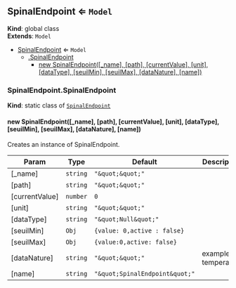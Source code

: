 <a name="SpinalEndpoint"></a>

## SpinalEndpoint ⇐ <code>Model</code>
**Kind**: global class  
**Extends**: <code>Model</code>  

* [SpinalEndpoint](#SpinalEndpoint) ⇐ <code>Model</code>
    * [.SpinalEndpoint](#SpinalEndpoint.SpinalEndpoint)
        * [new SpinalEndpoint([_name], [path], [currentValue], [unit], [dataType], [seuilMin], [seuilMax], [dataNature], [name])](#new_SpinalEndpoint.SpinalEndpoint_new)

<a name="SpinalEndpoint.SpinalEndpoint"></a>

### SpinalEndpoint.SpinalEndpoint
**Kind**: static class of [<code>SpinalEndpoint</code>](#SpinalEndpoint)  
<a name="new_SpinalEndpoint.SpinalEndpoint_new"></a>

#### new SpinalEndpoint([_name], [path], [currentValue], [unit], [dataType], [seuilMin], [seuilMax], [dataNature], [name])
Creates an instance of SpinalEndpoint.


| Param | Type | Default | Description |
| --- | --- | --- | --- |
| [_name] | <code>string</code> | <code>&quot;\&quot;\&quot;&quot;</code> |  |
| [path] | <code>string</code> | <code>&quot;\&quot;\&quot;&quot;</code> |  |
| [currentValue] | <code>number</code> | <code>0</code> |  |
| [unit] | <code>string</code> | <code>&quot;\&quot;\&quot;&quot;</code> |  |
| [dataType] | <code>string</code> | <code>&quot;\&quot;Null\&quot;&quot;</code> |  |
| [seuilMin] | <code>Obj</code> | <code>{value: 0,active : false}</code> |  |
| [seuilMax] | <code>Obj</code> | <code>{value:0,active: false}</code> |  |
| [dataNature] | <code>string</code> | <code>&quot;\&quot;\&quot;&quot;</code> | example : temperature |
| [name] | <code>string</code> | <code>&quot;\&quot;SpinalEndpoint\&quot;&quot;</code> |  |

